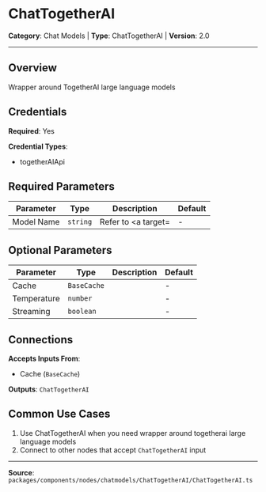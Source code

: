 # ChatTogetherAI

**Category**: Chat Models | **Type**: ChatTogetherAI | **Version**: 2.0

---

## Overview

Wrapper around TogetherAI large language models

## Credentials

**Required**: Yes

**Credential Types**:
- togetherAIApi

## Required Parameters

| Parameter | Type | Description | Default |
|-----------|------|-------------|---------|
| Model Name | `string` | Refer to <a target= | - |

## Optional Parameters

| Parameter | Type | Description | Default |
|-----------|------|-------------|---------|
| Cache | `BaseCache` |  | - |
| Temperature | `number` |  | - |
| Streaming | `boolean` |  | - |

## Connections

**Accepts Inputs From**:
- Cache (`BaseCache`)

**Outputs**: `ChatTogetherAI`

## Common Use Cases

1. Use ChatTogetherAI when you need wrapper around togetherai large language models
2. Connect to other nodes that accept `ChatTogetherAI` input

---

**Source**: `packages/components/nodes/chatmodels/ChatTogetherAI/ChatTogetherAI.ts`